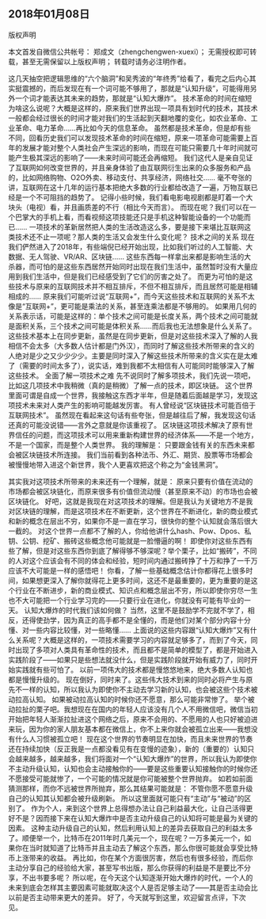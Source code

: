 2018年01月08日
----
​版权声明

本文首发自微信公共帐号： 郑成文（zhengchengwen-xuexi）；
无需授权即可转载，甚至无需保留以上版权声明；
转载时请务必注明作者。

这几天抽空把逻辑思维的“六个脑洞”和吴秀波的“年终秀”给看了，看完之后内心其实挺震撼的，而后发现在有一个词可能不够用了，那就是“认知升级”，可能得用另外一个词才能表达其未来的趋势，那就是“认知大爆炸”。
技术革命的时间在缩短
为啥这么说呢？大概是这样的，原来我们世界出现一项具有划时代的技术，其技术一般都会经过很长的时间才能对我们的生活起到天翻地覆的变化，如农业革命、工业革命、电力革命……再比如今天的信息革命。
虽然都是技术革命，但是却有些不同，回看历史我们可以发现技术革命的时间在缩短，原来一项革命可能需要上百年的发展才能对整个人类社会产生深远的影响，而现在可能只需要几十年时间就可能产生极其深远的影响了——未来时间可能还会再缩短。
我们这代人是亲自见证了互联网如何改变世界的，并且亲身体验了由互联网衍生出来的众多服务和产品的，比如网络购物、O2O外卖、移动支付、共享经济，网络社交……
毫不夸张的讲，互联网在这十几年的运行基本把绝大多数的行业都给改造了一遍，万物互联已经是一个不可阻挡的趋势了。
记得小些时候，我们看电影电视剧都是盯着一个大块头（电视）看，并且画质差的不行（相比今天而言）。
而现在呢？我们可以在一个巴掌大的手机上看，而看视频这项技能还只是手机这种智能设备的一个功能而已……
一项技术的革新居然把人类的生活改造这么多，要是接下来堪比互联网这类技术还不止一项呢？那人类的生活又会发生什么变化呢？
技术之间的关系
现在我们俨然进入了2018年，有些端倪已经开始出现，比如我们听过的人工智能、大数据、无人驾驶、VR/AR、区块链……
这些东西每一样拿出来都是影响生活的大杀器，而可怕的是这些东西居然开始同时出现在我们生活中，虽然暂时没有大量应用到我们生活中，但是我们已经感受到了它们的厉害之处了。
而更为可怕的是这些技术与原来的互联网技术并不相互排斥，不但不相互排斥，而且居然可能是相辅相成的……
原来我们可能听过说“互联网+”，而今天这些技术和互联网的关系不太像是“互联网+”，更可能是乘法的关系，甚至连乘法都是不够用的。
如果用几何的关系表示话，可能是这样的：单个技术之间可能是长度关系，两个技术之间可能就是面积关系，三个技术之间可能是体积关系……而后我也无法想象是什么关系了。
这些技术基本上在同步更新，虽然是在同步更新，但是对这些技术深入了解的人我相信不会太多（大多数人估计都是门外汉），而同时了解这些技术所带来的含义的人绝对是少之又少少少少。主要是同时深入了解这些技术所带来的含义实在是太难了（需要的时间太多了），说实话，难到我都不太相信有人可能同时能够深入了解这些技术。
全面了解一项技术之难
先不说同时了解多项技术，我们先说一项吧，比如这几项技术中我稍微（真的是稍微）了解一点的技术，即区块链。
这个世界里面可谓是自成一个世界，我接触这东西才半年，但是随着后面越是学习，发现这项技术未来对人类产生的影响可能越发厉害。
有人曾经说“区块链技术可能百倍于互联网技术”。 虽然现在看起来这句话有些夸张，但是越往后了解，我发现这句话还真的可能没说错——言外之意就是你该重视了。
区块链这项技术解决了原有世界信任的问题，而这项技术可以用来重新构建世界的经济体系——不是一个地方，不是一个国家，而是整个人类世界。
我的理解是：
只要跟金钱有关的东西未来都会被区块链技术所连接。
我们当前看到各种法币、外汇、期货、股票等市场都会被慢慢地带入进这个新世界，我个人更喜欢把这个称之为“金钱黑洞”。

其实我对这项技术所带来的未来还有一个理解，就是：
原来只要有价值在流动的市场都会被区块链化，而原来很多有价值但流动慢（甚至原来不动）的市场也会被区块链化。
好吧，这就是我现在对这项技术的理解。但是我认为关键地方不是我对区块链的理解，而是这项技术在不断更新，这个世界在不断进化，新的商业模式和新的概念在层出不穷，如果你不是一直在学习，很快你的整个认知就会落后很大一截的。
对这个世界一点都不了解的人，你给他讲什么hash、Pow、Dpos、私钥、公钥、挖矿、搬砖这些概念他可能就是一脸懵逼的啊！
即使你对这些东西有些了解，但是对这些东西你到底了解得够不够深呢？举个栗子，比如“搬砖”，不同的人对这个应该会有不同的体会和经验，短时间内通过搬砖挣了十万和挣了一千万应该不大可能是一样的感悟吧！
你看，了解一些基础概念估计你都得花上很多时间，如果想更深入了解你就得花上更多时间，这还不是最重要的，更为重要的是这个行业在不断进步，新的商业模式、知识点和概念层出不穷，所以即使你穷尽一生也不大可能把一个行业学习完的——只要行业在进化，你就没有可能有毕业的一天。
认知大爆炸的时代我们该如何做？
当然，这里不是鼓励学不完就不学了，相反，还得使劲学，因为真正的高手都不是全懂的，而是他们对某个部分内容十分懂、对一些内容比较懂，对一些略懂……
上面说的这些内容跟“认知大爆炸”又有什么关系呢？大概是这样的，一项技术需要学习的内容就足够多了，而到了今天，同时出现了多项对人类具有革命性的技术，而且都不是简单的模型了，都是开始进入实践阶段了——如果只是些想法就没什么，但是实践阶段就开始有威力了，同时开始实践就有些可怕了。
以前一项伟大的技术都是慢悠悠地来，绝大多数人认知也都是慢慢升级的。
现在倒好，同时来了。这些伟大技术到来的同时必将产生与原先不一样的认知，所以我认为即使你不主动去学习新的认知，也会被这些个技术被动拉高认知。
如果被动拉高认知的时候你还不愿意，那么可能非常惨了。
举个被动拉扯的栗子吧。我想现在在国内的年轻人应该没有几个人不用微信吧，微信当初开始把年轻人渐渐拉扯进这个网络之后，原来不会用的、不愿用的人也只好被迫进来玩，因为你的家人朋友基本都在微信上，你不上来你就会被孤立出来——我想没有什么人习惯被孤立吧！
现在这个世界的节奏明显在加快，而且未来世界的节奏还在持续加快（反正我是一点都没看见有在变慢的迹象），新的（重要的）认知只会越来越多，越来越多，我们将面对一个“认知大爆炸”的世界，所以我认为即使你不主动升级认知，认知也会主动接触你的——要是这些重要认知接触你的时候你还不愿接受可能就惨了，一个可能的情况就是你可能被整个世界抛弃。
如若如前面猜测那样，而你不远被世界所抛弃，那么其结果可能就是：
不管你愿不愿意升级自己的认知其认知都会被升级刷新。
所以这里面就可能只有“主动”与“被动”的区别了。
作为个人，来到这个世界上总得想办法让自己利益最大化，让自己活得更好不是？因而接下来在认知大爆炸中是否主动升级自己的认知将可能是最为关键的因素。
这种主动升级自己的认知，然后利用认知上的差异去获取自己的利益太多了。顺便举一个，比特币在2011年时几美元一个，现在呢？一万多美元一个，如果你在当时就知道了比特币并且主动去了解这个东西，那么你很可能就会享受比特币上涨带来的收益。
再比如，你在某个方面很厉害，然后也有很多经验，而后你主动分享自己的经验给大家，甚至写书出版，那么你获得的利益是不是要比不分享，不出书要多呢？
所以呢，在今天这个认知逐渐开始大爆炸的时代，一个人的未来到底会怎样其主要因素可能就取决这个人是否足够主动了——其是否主动会比以前是否主动带来更大的差异。
好了，今天就写到这里，欢迎留言点评，下次见。


